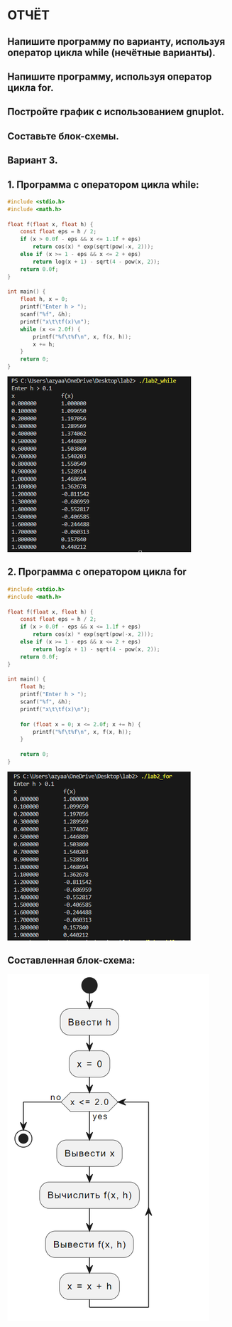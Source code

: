# ОТЧЁТ
## Напишите программу по варианту, используя оператор цикла while (нечётные варианты).
## Напишите программу, используя оператор цикла for.
## Постройте график с использованием gnuplot.
## Составьте блок-схемы.
## Вариант 3.
## 1. Программа с оператором цикла while:
```c
#include <stdio.h>
#include <math.h>

float f(float x, float h) {
    const float eps = h / 2;
    if (x > 0.0f - eps && x <= 1.1f + eps)
        return cos(x) * exp(sqrt(pow(-x, 2)));
    else if (x >= 1 - eps && x <= 2 + eps)
        return log(x + 1) - sqrt(4 - pow(x, 2));
    return 0.0f;
}

int main() {
    float h, x = 0;
    printf("Enter h > ");
    scanf("%f", &h);
    printf("x\t\tf(x)\n");
    while (x <= 2.0f) {
        printf("%f\t%f\n", x, f(x, h));
        x += h;
    }
    return 0;
}
```
![screenshot](image.png)
## 2. Программа с оператором цикла for
```c
#include <stdio.h>
#include <math.h>

float f(float x, float h) {
    const float eps = h / 2;
    if (x > 0.0f - eps && x <= 1.1f + eps)
        return cos(x) * exp(sqrt(pow(-x, 2)));
    else if (x >= 1 - eps && x <= 2 + eps)
        return log(x + 1) - sqrt(4 - pow(x, 2));
    return 0.0f;
}

int main() {
    float h;
    printf("Enter h > ");
    scanf("%f", &h);
    printf("x\t\tf(x)\n");
    
    for (float x = 0; x <= 2.0f; x += h) {
        printf("%f\t%f\n", x, f(x, h));
    }
    
    return 0;
}
```
![screenshot1](image-1.png)
## Составленная блок-схема:
![screenshot1](image-2.png)

